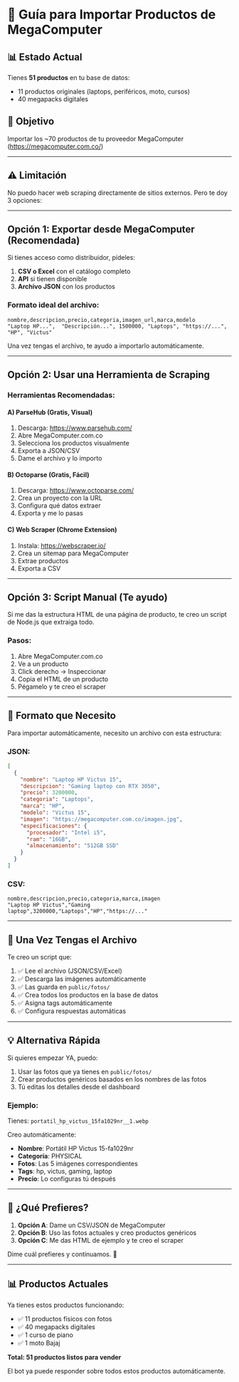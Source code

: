 # 🛒 Guía para Importar Productos de MegaComputer

## 📊 Estado Actual

Tienes **51 productos** en tu base de datos:
- 11 productos originales (laptops, periféricos, moto, cursos)
- 40 megapacks digitales

## 🎯 Objetivo

Importar los ~70 productos de tu proveedor MegaComputer (https://megacomputer.com.co/)

---

## ⚠️ Limitación

No puedo hacer web scraping directamente de sitios externos. Pero te doy 3 opciones:

---

## Opción 1: Exportar desde MegaComputer (Recomendada)

Si tienes acceso como distribuidor, pídeles:

1. **CSV o Excel** con el catálogo completo
2. **API** si tienen disponible
3. **Archivo JSON** con los productos

### Formato ideal del archivo:
```csv
nombre,descripcion,precio,categoria,imagen_url,marca,modelo
"Laptop HP...",  "Descripción...", 1500000, "Laptops", "https://...", "HP", "Victus"
```

Una vez tengas el archivo, te ayudo a importarlo automáticamente.

---

## Opción 2: Usar una Herramienta de Scraping

### Herramientas Recomendadas:

#### A) ParseHub (Gratis, Visual)
1. Descarga: https://www.parsehub.com/
2. Abre MegaComputer.com.co
3. Selecciona los productos visualmente
4. Exporta a JSON/CSV
5. Dame el archivo y lo importo

#### B) Octoparse (Gratis, Fácil)
1. Descarga: https://www.octoparse.com/
2. Crea un proyecto con la URL
3. Configura qué datos extraer
4. Exporta y me lo pasas

#### C) Web Scraper (Chrome Extension)
1. Instala: https://webscraper.io/
2. Crea un sitemap para MegaComputer
3. Extrae productos
4. Exporta a CSV

---

## Opción 3: Script Manual (Te ayudo)

Si me das la estructura HTML de una página de producto, te creo un script de Node.js que extraiga todo.

### Pasos:

1. Abre MegaComputer.com.co
2. Ve a un producto
3. Click derecho → Inspeccionar
4. Copia el HTML de un producto
5. Pégamelo y te creo el scraper

---

## 📝 Formato que Necesito

Para importar automáticamente, necesito un archivo con esta estructura:

### JSON:
```json
[
  {
    "nombre": "Laptop HP Victus 15",
    "descripcion": "Gaming laptop con RTX 3050",
    "precio": 3200000,
    "categoria": "Laptops",
    "marca": "HP",
    "modelo": "Victus 15",
    "imagen": "https://megacomputer.com.co/imagen.jpg",
    "especificaciones": {
      "procesador": "Intel i5",
      "ram": "16GB",
      "almacenamiento": "512GB SSD"
    }
  }
]
```

### CSV:
```csv
nombre,descripcion,precio,categoria,marca,imagen
"Laptop HP Victus","Gaming laptop",3200000,"Laptops","HP","https://..."
```

---

## 🚀 Una Vez Tengas el Archivo

Te creo un script que:

1. ✅ Lee el archivo (JSON/CSV/Excel)
2. ✅ Descarga las imágenes automáticamente
3. ✅ Las guarda en `public/fotos/`
4. ✅ Crea todos los productos en la base de datos
5. ✅ Asigna tags automáticamente
6. ✅ Configura respuestas automáticas

---

## 💡 Alternativa Rápida

Si quieres empezar YA, puedo:

1. Usar las fotos que ya tienes en `public/fotos/`
2. Crear productos genéricos basados en los nombres de las fotos
3. Tú editas los detalles desde el dashboard

### Ejemplo:

Tienes: `portatil_hp_victus_15fa1029nr__1.webp`

Creo automáticamente:
- **Nombre**: Portátil HP Victus 15-fa1029nr
- **Categoría**: PHYSICAL
- **Fotos**: Las 5 imágenes correspondientes
- **Tags**: hp, victus, gaming, laptop
- **Precio**: Lo configuras tú después

---

## 🎯 ¿Qué Prefieres?

1. **Opción A**: Dame un CSV/JSON de MegaComputer
2. **Opción B**: Uso las fotos actuales y creo productos genéricos
3. **Opción C**: Me das HTML de ejemplo y te creo el scraper

Dime cuál prefieres y continuamos. 🚀

---

## 📊 Productos Actuales

Ya tienes estos productos funcionando:
- ✅ 11 productos físicos con fotos
- ✅ 40 megapacks digitales
- ✅ 1 curso de piano
- ✅ 1 moto Bajaj

**Total: 51 productos listos para vender**

El bot ya puede responder sobre todos estos productos automáticamente.
